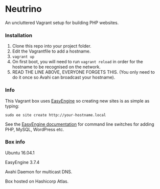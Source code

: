 # Neutrino
An uncluttered Vagrant setup for building PHP websites.

### Installation
1. Clone this repo into your project folder.
2. Edit the Vagrantfile to add a hostname.
3. `vagrant up`
4. On first boot, you will need to run `vagrant reload` in order for the hostname to be recognised on the network.
5. READ THE LINE ABOVE, EVERYONE FORGETS THIS. (You only need to do it once so Avahi can broadcast your hostname).

### Info
This Vagrant box uses [EasyEngine](https://easyengine.io) so creating new sites is as simple as typing:

`sudo ee site create http://your-hostname.local`

See the [EasyEngine documentation](https://easyengine.io/docs/) for command line switches for adding PHP, MySQL, WordPress etc.

### Box info
Ubuntu 16.04.1

EasyEngine 3.7.4

Avahi Daemon for multicast DNS.

Box hosted on Hashicorp Atlas.
